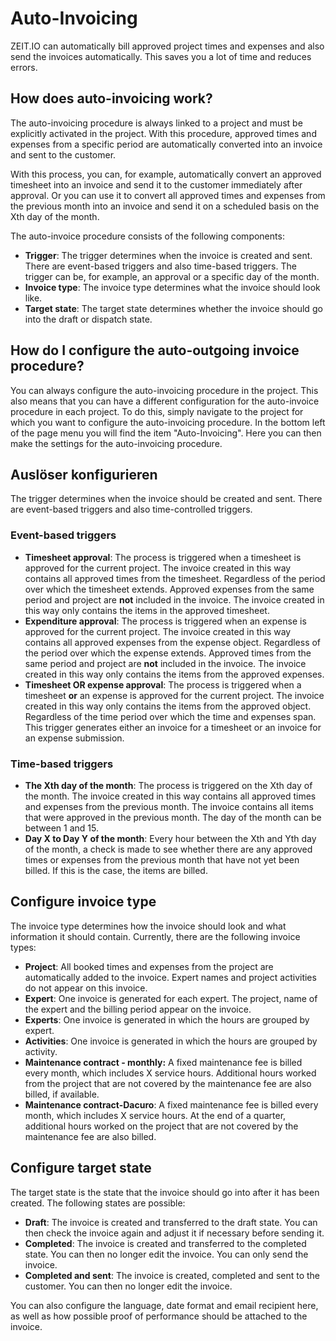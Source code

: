 # Auto-Invoicing 

ZEIT.IO can automatically bill approved project times and expenses and also send the invoices automatically.
This saves you a lot of time and reduces errors.

## How does auto-invoicing work?

The auto-invoicing procedure is always linked to a project and must be explicitly activated in the project.
With this procedure, approved times and expenses from a specific period are automatically converted into an invoice 
and sent to the customer.

With this process, you can, for example, automatically convert an approved timesheet into an invoice and send it to the customer immediately after approval. 
Or you can use it to convert all approved times and expenses from the previous month into an invoice and send it on a scheduled basis on the Xth day of the month.

The auto-invoice procedure consists of the following components:

- **Trigger**: The trigger determines when the invoice is created and sent.
  There are event-based triggers and also time-based triggers. The trigger can be, for example,
  an approval or a specific day of the month.
- **Invoice type**: The invoice type determines what the invoice should look like.
- **Target state**: The target state determines whether the invoice should go into the draft or dispatch state.

## How do I configure the auto-outgoing invoice procedure?

You can always configure the auto-invoicing procedure in the project. 
This also means that you can have a different configuration for the auto-invoice procedure in each project. 
To do this, simply navigate to the project for which you want to configure the auto-invoicing procedure. 
In the bottom left of the page menu you will find the item "Auto-Invoicing". 
Here you can then make the settings for the auto-invoicing procedure.

## Auslöser konfigurieren

The trigger determines when the invoice should be created and sent.
There are event-based triggers and also time-controlled triggers.

### Event-based triggers

- **Timesheet approval**: The process is triggered when a timesheet is approved for the current project.
  The invoice created in this way contains all approved times from the timesheet.
  Regardless of the period over which the timesheet extends.
  Approved expenses from the same period and project are **not** included in the invoice.
  The invoice created in this way only contains the items in the approved timesheet.
- **Expenditure approval**: The process is triggered when an expense is approved for the current project.
  The invoice created in this way contains all approved expenses from the expense object.
  Regardless of the period over which the expense extends.
  Approved times from the same period and project are **not** included in the invoice.
  The invoice created in this way only contains the items from the approved expenses.
- **Timesheet OR expense approval**: The process is triggered when a timesheet **or** an expense is approved for the current project.
  The invoice created in this way only contains the items from the approved object.
  Regardless of the time period over which the time and expenses span.
  This trigger generates either an invoice for a timesheet or an invoice for an expense submission.

### Time-based triggers

- **The Xth day of the month**: The process is triggered on the Xth day of the month.
  The invoice created in this way contains all approved times and expenses from the previous month.
  The invoice contains all items that were approved in the previous month.
  The day of the month can be between 1 and 15.
- **Day X to Day Y of the month**: Every hour between the Xth and Yth day of the month, a check is made to see whether there are any approved times or expenses from the previous month that have not yet been billed.
  If this is the case, the items are billed.

## Configure invoice type

The invoice type determines how the invoice should look and what information it should contain. Currently, there are the following invoice types:

- **Project**: All booked times and expenses from the project are automatically added to the invoice.
  Expert names and project activities do not appear on this invoice.
- **Expert**: One invoice is generated for each expert. The project, name of the expert and the billing period appear on the invoice.
- **Experts**: One invoice is generated in which the hours are grouped by expert.
- **Activities**: One invoice is generated in which the hours are grouped by activity.
- **Maintenance contract - monthly:** A fixed maintenance fee is billed every month, which includes X service hours.
  Additional hours worked from the project that are not covered by the maintenance fee are also billed, if available.
- **Maintenance contract-Dacuro**: A fixed maintenance fee is billed every month, which includes X service hours.
  At the end of a quarter, additional hours worked on the project that are not covered by the maintenance fee are also billed.

## Configure target state

The target state is the state that the invoice should go into after it has been created.
The following states are possible:

- **Draft**: The invoice is created and transferred to the draft state. You can then check the invoice again and adjust it if necessary before sending it.
- **Completed**: The invoice is created and transferred to the completed state.
  You can then no longer edit the invoice. You can only send the invoice.
- **Completed and sent**: The invoice is created, completed and sent to the customer.
  You can then no longer edit the invoice.

You can also configure the language, date format and email recipient here, as well as how possible proof of performance should be attached to the invoice.
